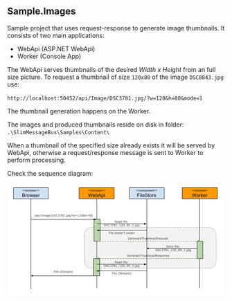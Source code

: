 ## Sample.Images

Sample project that uses request-response to generate image thumbnails. It consists of two main applications:
* WebApi (ASP.NET WebApi)
* Worker (Console App)

The WebApi serves thumbnails of the desired *Width x Height* from an full size picture. To request a thumbnail of size `120x80` of the image `DSC0843.jpg` use:

`http://localhost:50452/api/Image/DSC3781.jpg/?w=120&h=80&mode=1`

The thumbnail generation happens on the Worker.

The images and produced thumbnails reside on disk in folder: `.\SlimMessageBus\Samples\Content\`

When a thumbnail of the specified size already exists it will be served by WebApi, otherwise a request/response message is sent to Worker to perform processing.

Check the sequence diagram:

![](images/SlimMessageBus_Sample_Images.png)
